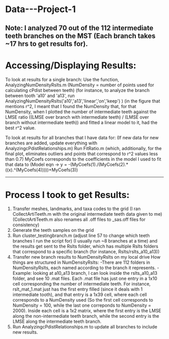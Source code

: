 # Data---Project-1
Note: I analyzed 70 out of the 112 intermediate teeth branches on the MST (Each branch takes ~17 hrs to get results for).
-----------------------------------------------------
# Accessing/Displaying Results:
  To look at results for a single branch:
    Use the function, AnalyzingNumDensityRslts.m (NumDensity = number of points used for calculating cPdist between teeth)
    (for instance, to analyze the branch between tooth 'a10' and 'a13', run
        AnalyzingNumDensityRslts('a10','a13','linear','on','keep')
    )
    (in the figure that mentions r^2, I meant that I found the NumDensity that, for that NumDensity, when I plotted the number of intermediate teeth 
    against the LMSE ratio ((LMSE over branch with intermediate teeth) / (LMSE over branch without intermediate teeth)) and fitted a linear model to it, had the best r^2 value.
  
  To look at results for all branches that I have data for:
    (If new data for new branches are added, update everything with AnalyzingcPdistRelationships.m)
    Run FitRatio.m (which, additionally, for the final plot, eliminates outliers and points that correspond to r^2 values less than 0.7)
    MyCoefs corresponds to the coefficients in the model I used to fit that data to 
    (Model eqn ->  y = -(MyCoefs(1)./(MyCoefs(2).*((x).^(MyCoefs(4)))))+MyCoefs(3))
    
-----------------------------------------------------

# Process I took to get Results:
1. Transfer meshes, landmarks, and taxa codes to the grid (I ran CollectArtiTeeth.m with the original intermediate teeth data given to me) 
(CollectArtiTeeth.m also renames all .off files to _sas.off files for consistency)
2. Generate the teeth samples on the grid
3. Run cluster_testingbranch.m (adjust line 57 to change which teeth branches I run the script for) (I usually run ~8 branches at a time) and the results get sent to the Rslts folder, which has multiple Rslts folders 
that correspond to a specific branch (for instance, Rslts/rslts_a10_a13))
4. Transfer new branch results to NumDensityRslts on my local drive
  How things are structured in NumDensityRslts:
    -There are 112 folders in NumDensityRslts, each named according to the branch it represents.
    -Example: looking at a10_a13 branch, I can look inside the rslts_a10_a13 folder, and see 10 .mat files. Each .mat file has just one entry in a 
    1x10 cell corresponding the number of intermediate teeth. For instance, rslt_mat_1.mat just has the first entry filled (since it deals with 1 intermediate tooth), and that entry is a 
    1x39 cell, where each cell corresponds to a NumDensity used (So the first cell corresponds to NumDensity = 100, while the last one correponds to
    NumDensity = 2000). Inside each cell is a 1x2 matrix, where the first entry is the LMSE along the non-intermediate teeth branch, while the second entry is the LMSE along the intermediate teeth branch.
5. Run AnalyzingcPdistRelationships.m to update all branches to include new results.



